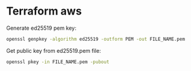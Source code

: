 # Terraform aws

Generate ed25519 pem key:

```bash
openssl genpkey -algorithm ed25519 -outform PEM -out FILE_NAME.pem
```

Get public key from ed25519.pem file:

```bash
openssl pkey -in FILE_NAME.pem -pubout
```
